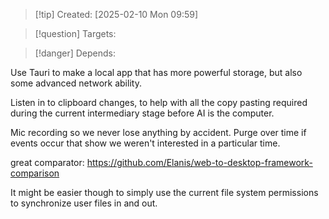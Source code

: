 
>[!tip] Created: [2025-02-10 Mon 09:59]

>[!question] Targets: 

>[!danger] Depends: 

Use Tauri to make a local app that has more powerful storage, but also some advanced network ability.

Listen in to clipboard changes, to help with all the copy pasting required during the current intermediary stage before AI is the computer.

Mic recording so we never lose anything by accident.
Purge over time if events occur that show we weren't interested in a particular time.

great comparator: https://github.com/Elanis/web-to-desktop-framework-comparison

It might be easier though to simply use the current file system permissions to synchronize user files in and out. 